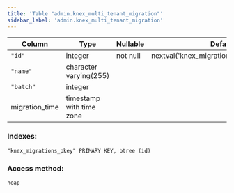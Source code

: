 ```yaml
---
title: 'Table "admin.knex_multi_tenant_migration"'
sidebar_label: 'admin.knex_multi_tenant_migration'
---
```

Column     |           Type           | Nullable |                   Default                   | Storage  | Description 
----------------|--------------------------|----------|---------------------------------------------|----------|-------------
`"id"`             | integer                  | not null | nextval('knex_migrations_id_seq'::regclass) | plain    | 
`"name"`           | character varying(255)   |          |                                             | extended | 
`"batch"`          | integer                  |          |                                             | plain    | 
migration_time | timestamp with time zone |          |                                             | plain    | 
### Indexes:
```
"knex_migrations_pkey" PRIMARY KEY, btree (id)
```
### Access method:
```
heap
```